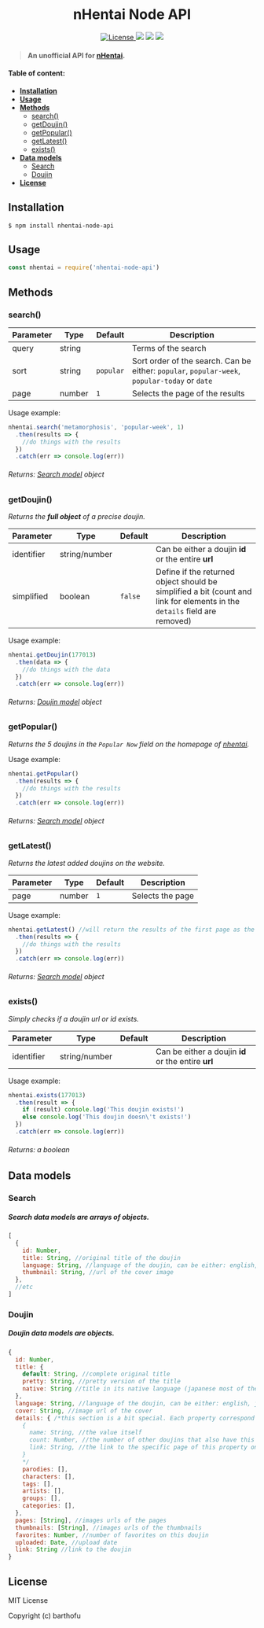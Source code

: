 <h1 align="center" font-weight="bold">nHentai Node API</h1>

<p align="center">
  <a href="https://opensource.org/licenses/MIT" target="_blank">
    <img src="https://img.shields.io/badge/License-MIT-blue.svg" alt="License">
  </a>
  <img src="https://img.shields.io/npm/dt/nhentai-node-api">
  <img src="https://img.shields.io/tokei/lines/github/barthofu/nhentai-node-api">
  <img src="https://img.shields.io/npm/v/nhentai-node-api">
</p>

> #### An unofficial API for [nHentai](https://nhentai.net).

#### Table of content:

* **[Installation](#installation)**
* **[Usage](#use)**
* **[Methods](#methods)**
  * [search()](#search())
  * [getDoujin()](#getDoujin())
  * [getPopular()](#getPopular())
  * [getLatest()](#getLatest())
  * [exists()](#exists())
* **[Data models](#data-models)**
  * [Search](#search)
  * [Doujin](#doujin)
* **[License](#license)**

## Installation
```
$ npm install nhentai-node-api
```

## Usage
```js
const nhentai = require('nhentai-node-api')

```

## Methods

### search()

| Parameter | Type | Default | Description |
| --- | --- | --- | --- |
| query | string |  | Terms of the search |
| sort | string | `popular` | Sort order of the search. Can be either: `popular`, `popular-week`, `popular-today` or `date` |
| page | number | `1` | Selects the page of the results  |

Usage example: 
```js
nhentai.search('metamorphosis', 'popular-week', 1)
  .then(results => {
    //do things with the results
  })
  .catch(err => console.log(err))
```

###### *Returns: [Search model](#search) object*

### getDoujin()

*Returns the **full object** of a precise doujin.*

| Parameter | Type | Default | Description |
| --- | --- | --- | --- |
| identifier | string/number |  | Can be either a doujin **id** or the entire **url** |
| simplified | boolean | `false` | Define if the returned object should be simplified a bit (count and link for elements in the `details` field are removed) |

Usage example:
```js
nhentai.getDoujin(177013)
  .then(data => {
    //do things with the data
  })
  .catch(err => console.log(err))
```

###### *Returns: [Doujin model](#doujin) object*

### getPopular()

*Returns the 5 doujins in the `Popular Now` field on the homepage of [nhentai](https://nhentai.net).*

Usage example:
```js
nhentai.getPopular()
  .then(results => {
    //do things with the results
  })
  .catch(err => console.log(err))
```

###### *Returns: [Search model](#search) object*

### getLatest()

*Returns the latest added doujins on the website.*

| Parameter | Type | Default | Description |
| --- | --- | --- | --- |
| page | number | `1` | Selects the page |

Usage example: 
```js
nhentai.getLatest() //will return the results of the first page as the 'page' parameter isn't specified
  .then(results => {
    //do things with the results
  })
  .catch(err => console.log(err))
```

###### *Returns: [Search model](#search) object*

### exists()

*Simply checks if a doujin url or id exists.*

| Parameter | Type | Default | Description |
| --- | --- | --- | --- |
| identifier | string/number |  | Can be either a doujin **id** or the entire **url** |

Usage example:
```js
nhentai.exists(177013)
  .then(result => {
    if (result) console.log('This doujin exists!')
    else console.log('This doujin doesn\'t exists!')
  })
  .catch(err => console.log(err))
```

###### *Returns: a boolean*

## Data models

### Search

##### Search data models are **arrays** of **objects**.

```js
[
  {
    id: Number,
    title: String, //original title of the doujin
    language: String, //language of the doujin, can be either: english, japanese or chinese
    thumbnail: String, //url of the cover image
  },
  //etc
]

```

### Doujin

##### Doujin data models are **objects**.

```js
{
  id: Number,
  title: {
    default: String, //complete original title
    pretty: String, //pretty version of the title
    native: String //title in its native language (japanese most of the time)
  },
  language: String, //language of the doujin, can be either: english, japanese or chinese
  cover: String, //image url of the cover
  details: { /*this section is a bit special. Each property correspond to a field underneath the title of the doujin on the website page. If the 'simplified' parameter of getDoujin() is set to true, it will just put strings in the array. But if it's set to false (by default tho), it'll populate the arrays with objects like this:
    {
      name: String, //the value itself
      count: Number, //the number of other doujins that also have this property
      link: String, //the link to the specific page of this property on the website
    }
    */
    parodies: [],
    characters: [],
    tags: [],
    artists: [],
    groups: [],
    categories: [],
  },
  pages: [String], //images urls of the pages
  thumbnails: [String], //images urls of the thumbnails
  favorites: Number, //number of favorites on this doujin
  uploaded: Date, //upload date
  link: String //link to the doujin
}
```

## License
MIT License

Copyright (c) barthofu
